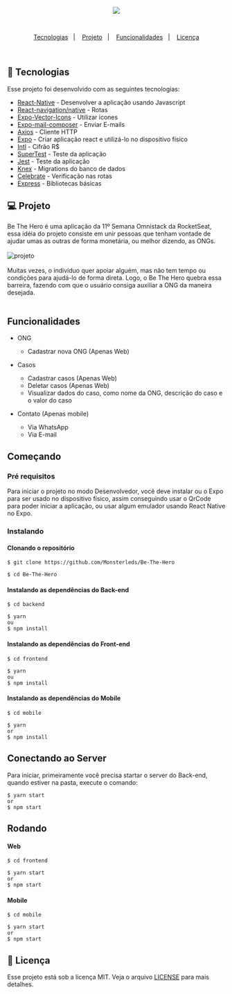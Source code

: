 <p align="center">
  <img src="https://user-images.githubusercontent.com/56271517/77832359-2d35b300-7114-11ea-8030-4ecd01d5ec20.png"> </img>
</p>
<br>

<p align="center">
  <a href="#rocket-tecnologias">Tecnologias</a>&nbsp;&nbsp;&nbsp;|&nbsp;&nbsp;&nbsp;
  <a href="#-projeto">Projeto</a>&nbsp;&nbsp;&nbsp;|&nbsp;&nbsp;&nbsp;
  <a href="#funcionalidades">Funcionalidades</a>&nbsp;&nbsp;&nbsp;|&nbsp;&nbsp;&nbsp;
  <a href="#memo-licença">Licença</a>
</p>

<br>

## :rocket: Tecnologias

Esse projeto foi desenvolvido com as seguintes tecnologias:

- [React-Native](https://reactnative.dev/) - Desenvolver a aplicação usando Javascript
- [React-navigation/native](https://reactnavigation.org/docs/getting-started/) - Rotas
- [Expo-Vector-Icons](https://github.com/expo/vector-icons) - Utilizar icones
- [Expo-mail-composer](https://docs.expo.io/versions/latest/sdk/mail-composer/) - Enviar E-mails
- [Axios](https://github.com/axios/axios) - Cliente HTTP
- [Expo](https://docs.expo.io/versions/latest/) - Criar aplicação react e utilizá-lo no dispositivo físico
- [Intl](https://github.com/andyearnshaw/Intl.js/) - Cifrão R$
- [SuperTest](https://github.com/visionmedia/supertest) - Teste da aplicação
- [Jest](https://jestjs.io/) - Teste da aplicação
- [Knex](http://knexjs.org/) - Migrations do banco de dados
- [Celebrate](https://github.com/arb/celebrate) - Verificação nas rotas
- [Express](https://expressjs.com/pt-br/) - Bibliotecas básicas

## 💻 Projeto

Be The Hero é uma aplicação da 11º Semana Omnistack da RocketSeat, essa idéia do projeto consiste em unir pessoas que tenham vontade de ajudar umas as outras de forma monetária, ou melhor dizendo, as ONGs.
<br><br>
![projeto](https://user-images.githubusercontent.com/56271517/77834268-3ded2580-7122-11ea-8b53-658cd339da17.png)
<br><br>
Muitas vezes, o indivíduo quer apoiar alguém, mas não tem tempo ou condições para ajudá-lo de forma direta.
Logo, o Be The Hero quebra essa barreira, fazendo com que o usuário consiga auxiliar a ONG da maneira desejada.
<br><br>

## Funcionalidades
- ONG
     - Cadastrar nova ONG (Apenas Web)

- Casos
     - Cadastrar casos (Apenas Web)
     - Deletar casos (Apenas Web)
     - Visualizar dados do caso, como nome da ONG, descrição do caso e o valor do caso

- Contato (Apenas mobile)
     - Via WhatsApp
     - Via E-mail
     
## Começando
### Pré requisitos
Para iniciar o projeto no modo Desenvolvedor, você deve instalar ou o Expo para ser usado no dispositivo físico, assim conseguindo usar o QrCode para poder iniciar a aplicação, ou usar algum emulador usando React Native no Expo.

### Instalando

#### Clonando o repositório
```
$ git clone https://github.com/Monsterleds/Be-The-Hero

$ cd Be-The-Hero
```

#### Instalando as dependências do Back-end
```
$ cd backend
```
```
$ yarn
ou
$ npm install
```

#### Instalando as dependências do Front-end
```
$ cd frontend
```
```
$ yarn
ou
$ npm install
```

#### Instalando as dependências do Mobile
```
$ cd mobile
```
```
$ yarn
or
$ npm install
```

## Conectando ao Server
Para iniciar, primeiramente você precisa startar o server do Back-end, quando estiver na pasta, execute o comando:
```
$ yarn start
or
$ npm start
```
## Rodando
#### Web
```
$ cd frontend
```
```
$ yarn start
or
$ npm start
```

#### Mobile
```
$ cd mobile
```
```
$ yarn start
or
$ npm start
```

## :memo: Licença

Esse projeto está sob a licença MIT. Veja o arquivo [LICENSE](LICENSE.md) para mais detalhes.
